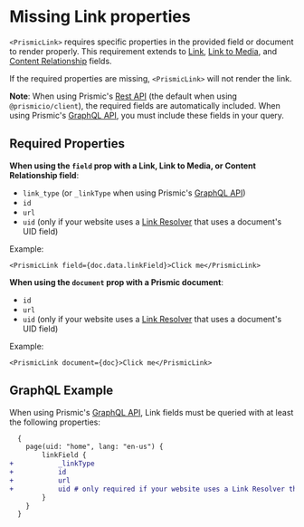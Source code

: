 # Missing Link properties

`<PrismicLink>` requires specific properties in the provided field or document to render properly. This requirement extends to [Link][link-fields], [Link to Media][link-fields], and [Content Relationship][link-fields] fields.

If the required properties are missing, `<PrismicLink>` will not render the link.

**Note**: When using Prismic's [Rest API][rest-api] (the default when using `@prismicio/client`), the required fields are automatically included. When using Prismic's [GraphQL API][graphql-api], you must include these fields in your query.

## Required Properties

**When using the `field` prop with a Link, Link to Media, or Content Relationship field**:

- `link_type` (or `_linkType` when using Prismic's [GraphQL API][graphql-api])
- `id`
- `url`
- `uid` (only if your website uses a [Link Resolver][link-resolver] that uses a document's UID field)

Example:

```tsx
<PrismicLink field={doc.data.linkField}>Click me</PrismicLink>
```

**When using the `document` prop with a Prismic document**:

- `id`
- `url`
- `uid` (only if your website uses a [Link Resolver][link-resolver] that uses a document's UID field)

Example:

```tsx
<PrismicLink document={doc}>Click me</PrismicLink>
```

## GraphQL Example

When using Prismic's [GraphQL API][graphql-api], Link fields must be queried with at least the following properties:

```diff
  {
  	page(uid: "home", lang: "en-us") {
  		linkField {
+ 			_linkType
+ 			id
+ 			url
+ 			uid # only required if your website uses a Link Resolver that uses a document's UID field.
  		}
  	}
  }
```

[link-fields]: https://prismic.io/docs/core-concepts/link-content-relationship
[link-resolver]: https://prismic.io/docs/core-concepts/link-resolver-route-resolver
[rest-api]: https://prismic.io/docs/technologies/rest-api-technical-reference
[graphql-api]: https://prismic.io/docs/technologies/graphql

